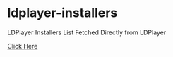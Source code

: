 # ldplayer-installers
LDPlayer Installers List Fetched Directly from LDPlayer

[Click Here](https://cypherpunksamurai.github.io/ldplayer-installers/)
